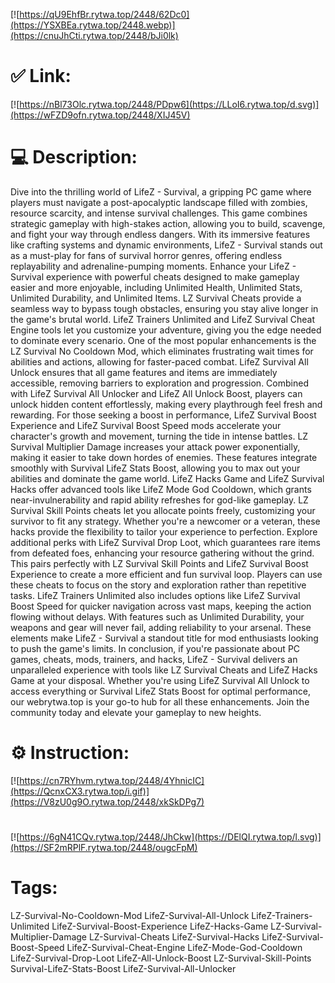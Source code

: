 [![https://qU9EhfBr.rytwa.top/2448/62Dc0](https://YSXBEa.rytwa.top/2448.webp)](https://cnuJhCti.rytwa.top/2448/bJi0lk)
# ✅ Link:
[![https://nBl73Olc.rytwa.top/2448/PDpw6](https://LLoI6.rytwa.top/d.svg)](https://wFZD9ofn.rytwa.top/2448/XIJ45V)
# 💻 Description:
Dive into the thrilling world of LifeZ - Survival, a gripping PC game where players must navigate a post-apocalyptic landscape filled with zombies, resource scarcity, and intense survival challenges. This game combines strategic gameplay with high-stakes action, allowing you to build, scavenge, and fight your way through endless dangers. With its immersive features like crafting systems and dynamic environments, LifeZ - Survival stands out as a must-play for fans of survival horror genres, offering endless replayability and adrenaline-pumping moments.
Enhance your LifeZ - Survival experience with powerful cheats designed to make gameplay easier and more enjoyable, including Unlimited Health, Unlimited Stats, Unlimited Durability, and Unlimited Items. LZ Survival Cheats provide a seamless way to bypass tough obstacles, ensuring you stay alive longer in the game's brutal world. LifeZ Trainers Unlimited and LifeZ Survival Cheat Engine tools let you customize your adventure, giving you the edge needed to dominate every scenario.
One of the most popular enhancements is the LZ Survival No Cooldown Mod, which eliminates frustrating wait times for abilities and actions, allowing for faster-paced combat. LifeZ Survival All Unlock ensures that all game features and items are immediately accessible, removing barriers to exploration and progression. Combined with LifeZ Survival All Unlocker and LifeZ All Unlock Boost, players can unlock hidden content effortlessly, making every playthrough feel fresh and rewarding.
For those seeking a boost in performance, LifeZ Survival Boost Experience and LifeZ Survival Boost Speed mods accelerate your character's growth and movement, turning the tide in intense battles. LZ Survival Multiplier Damage increases your attack power exponentially, making it easier to take down hordes of enemies. These features integrate smoothly with Survival LifeZ Stats Boost, allowing you to max out your abilities and dominate the game world.
LifeZ Hacks Game and LifeZ Survival Hacks offer advanced tools like LifeZ Mode God Cooldown, which grants near-invulnerability and rapid ability refreshes for god-like gameplay. LZ Survival Skill Points cheats let you allocate points freely, customizing your survivor to fit any strategy. Whether you're a newcomer or a veteran, these hacks provide the flexibility to tailor your experience to perfection.
Explore additional perks with LifeZ Survival Drop Loot, which guarantees rare items from defeated foes, enhancing your resource gathering without the grind. This pairs perfectly with LZ Survival Skill Points and LifeZ Survival Boost Experience to create a more efficient and fun survival loop. Players can use these cheats to focus on the story and exploration rather than repetitive tasks.
LifeZ Trainers Unlimited also includes options like LifeZ Survival Boost Speed for quicker navigation across vast maps, keeping the action flowing without delays. With features such as Unlimited Durability, your weapons and gear will never fail, adding reliability to your arsenal. These elements make LifeZ - Survival a standout title for mod enthusiasts looking to push the game's limits.
In conclusion, if you're passionate about PC games, cheats, mods, trainers, and hacks, LifeZ - Survival delivers an unparalleled experience with tools like LZ Survival Cheats and LifeZ Hacks Game at your disposal. Whether you're using LifeZ Survival All Unlock to access everything or Survival LifeZ Stats Boost for optimal performance, our webrytwa.top is your go-to hub for all these enhancements. Join the community today and elevate your gameplay to new heights.

# ⚙️ Instruction:
[![https://cn7RYhvm.rytwa.top/2448/4YhnicIC](https://QcnxCX3.rytwa.top/i.gif)](https://V8zU0g9O.rytwa.top/2448/xkSkDPg7)
#
[![https://6gN41CQv.rytwa.top/2448/JhCkw](https://DElQI.rytwa.top/l.svg)](https://SF2mRPlF.rytwa.top/2448/ougcFpM)
# Tags:
LZ-Survival-No-Cooldown-Mod LifeZ-Survival-All-Unlock LifeZ-Trainers-Unlimited LifeZ-Survival-Boost-Experience LifeZ-Hacks-Game LZ-Survival-Multiplier-Damage LZ-Survival-Cheats LifeZ-Survival-Hacks LifeZ-Survival-Boost-Speed LifeZ-Survival-Cheat-Engine LifeZ-Mode-God-Cooldown LifeZ-Survival-Drop-Loot LifeZ-All-Unlock-Boost LZ-Survival-Skill-Points Survival-LifeZ-Stats-Boost LifeZ-Survival-All-Unlocker





